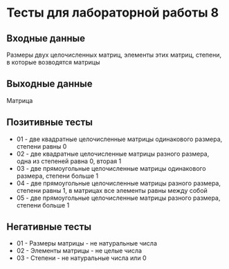 # Тесты для лабораторной работы 8

## Входные данные

Размеры двух целочисленных матриц, элементы этих матриц, степени, в которые возводятся матрицы

## Выходные данные

Матрица

## Позитивные тесты

* 01 - две квадратные целочисленные матрицы одинакового размера, степени равны 0
* 02 - две квадратные целочисленные матрицы разного размера, одна из степеней равна 0, вторая 1
* 03 - две прямоугольные целочисленные матрицы одинакового размера, степени больше 1
* 04 - две прямоугольные целочисленные матрицы разного размера, степени равны 1, в матрицах все элементы равны между собой
* 05 - две прямоугольные целочисленные матрицы разного размера, степени больше 1

## Негативные тесты

* 01 - Размеры матрицы - не натуральные числа
* 02 - Элементы матрицы - не целые числа
* 03 - Степени - не натуральные числа или 0
